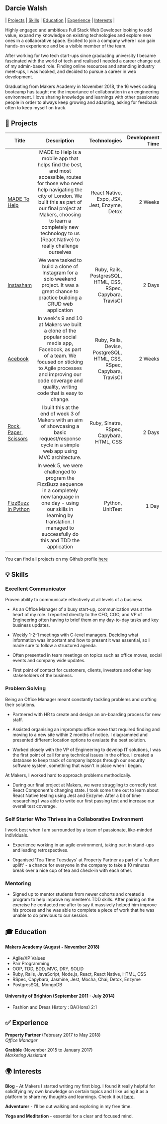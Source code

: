 ## Darcie Walsh

| [Projects](#floppy_disk-projects) | [Skills](#bulb-skills) | [Education](#mortar_board-education) | [Experience](#white_check_mark-experience) | [Interests](#earth_africa-interests) |

Highly engaged and ambitious Full Stack Web Developer looking to add value, expand my knowledge on existing technologies and explore new ones in a collaborative space. Excited to join a company where I can gain hands-on experience and be a visible member of the team.

After working for two tech start-ups since graduating university I became fascinated with the world of tech and realised I needed a career change out of my admin-based role. Finding online resources and attending industry meet-ups, I was hooked, and decided to pursue a career in web development.

Graduating from Makers Academy in November 2018, the 16 week coding bootcamp has taught me the importance of collaboration in an engineering environment. I love sharing knowledge and learnings with other passionate people in order to always keep growing and adapting, asking for feedback often to keep myself on track.


## :floppy_disk: Projects
| Title         | Description   | Technologies  | Development Time
| ------------- |:-------------:| -------------:| -------------:|
| [MADE To Help](https://github.com/darciew/made-to-help) | MADE to Help is a mobile app that helps find the best, and most accessible, routes for those who need help navigating the city of London. We built this as part of our final project at Makers, choosing to learn a completely new technology to us (React Native) to really challenge ourselves | React Native, Expo, JSX, Jest, Enzyme, Detox|    2 Weeks   |
| [Instasham](https://github.com/darciew/instagram-challenge) | We were tasked to build a clone of Instagram for a solo weekend project. It was a great chance to practice building a CRUD web application  | Ruby, Rails, PostgresSQL, HTML, CSS, RSpec, Capybara, TravisCI | 2 Days |
| [Acebook](https://github.com/darciew/acebook-rails-template) | In week's 9 and 10 at Makers we built a clone of the popular social media app, Facebook, as part of a team. We focused on sticking to Agile processes and improving our code coverage and quality, writing code that is easy to change. | Ruby, Rails, Devise, PostgreSQL, HTML, CSS, RSpec, Capybara, TravisCI | 2 Weeks|
| [Rock, Paper, Scissors](https://github.com/darciew/rps-challenge) | I built this at the end of week 3 of Makers with an aim of showcasing a basic request/response cycle in a simple web app using MVC architecture. | Ruby, Sinatra, RSpec, Capybara, HTML, CSS | 2 Days |
| [FizzBuzz in Python](https://github.com/darciew/fizzbuzz-python) | In week 5, we were challenged to program the FizzBuzz sequence in a completely new language in one day - using our skills in learning by translation. I managed to successfully do this and TDD the application | Python, UnitTest | 1 Day |

You can find all projects on my Github profile [here](https://github.com/darciew)


## :bulb: Skills

### Excellent Communicator

Proven ability to communicate effectively at all levels of a business.

- As an Office Manager of a busy start-up, communication was at the heart of my role. I reported directly to the CFO, COO, and VP of Engineering often having to brief them on my day-to-day tasks and key business updates.

- Weekly 1-2-1 meetings with C-level managers. Deciding what information was important and how to present it was essential, so I made sure to follow a structured agenda.

- Often presented in team meetings on topics such as office moves, social events and company wide updates.

- First point of contact for customers, clients, investors and other key stakeholders of the business.


### Problem Solving

Being an Office Manager meant constantly tackling problems and crafting their solutions.

- Partnered with HR to create and design an on-boarding process for new staff.

- Assisted organising an impromptu office move that required finding and moving to a new site within 2 months of notice. I diagrammed and presented different location options to evaluate the best solution.

- Worked closely with the VP of Engineering to develop IT solutions, I was the first point of call for any technical issues in the office. I created a database to keep track of company laptops through our security software system, something that wasn't in place when I began.

At Makers, I worked hard to approach problems methodically.

- During our final project at Makers, we were struggling to correctly test React Component's changing state. I took some time out to learn about React Native testing using Jest and Enzyme. After a bit of time researching I was able to write our first passing test and increase our overall test coverage.

### Self Starter Who Thrives in a Collaborative Environment

I work best when I am surrounded by a team of passionate, like-minded individuals.

- Experience working in an agile environment, taking part in stand-ups and leading retrospectives.

- Organised 'Tea Time Tuesdays' at Property Partner as part of a 'culture uplift' - a chance for everyone in the company to take a 10 minutes break over a nice cup of tea and check-in with each other.

### Mentoring

- Signed up to mentor students from newer cohorts and created a program to help improve my mentee's TDD skills. After pairing on the exercise he contacted me after to say it massively helped him improve his process and he was able to complete a piece of work that he was unable to do previous to our session.


## :mortar_board: Education

#### Makers Academy (August - November 2018)

- Agile/XP Values
- Pair Programming
- OOP, TDD, BDD, MVC, DRY, SOLID
- Ruby, Rails, JavaScript, Node.js, React, React Native, HTML, CSS
- RSpec, Capybara, Jasmine, Jest, Mocha, Chai, Detox, Enzyme
- PostgresSQL, MongoDB

#### University of Brighton (September 2011 - July 2014)

- Fashion and Dress History : BA(Hons) 2:1


## :white_check_mark: Experience

**Property Partner** (February 2017 to May 2018)    
*Office Manager*  

**Grabble** (November 2015 to January 2017)   
*Marketing Assistant*  


## :earth_africa: Interests
**Blog** - At Makers I started writing my first blog. I found it really helpful for solidifying my own knowledge on certain topics and I like using it as a platform to share my thoughts and learnings. Check it out [here](https://medium.com/@darciewalsh91).

**Adventurer** - I’ll be out walking and exploring in my free time.

**Yoga and Meditation** - essential for a clear and focused mind.
